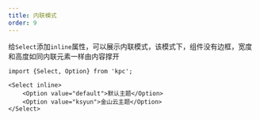 ```yaml
---
title: 内联模式
order: 9
---
```


给`Select`添加`inline`属性，可以展示内联模式，该模式下，组件没有边框，宽度和高度如同内联元素一样由内容撑开

```vdt
import {Select, Option} from 'kpc';

<Select inline>
    <Option value="default">默认主题</Option>
    <Option value="ksyun">金山云主题</Option>
</Select>
```
